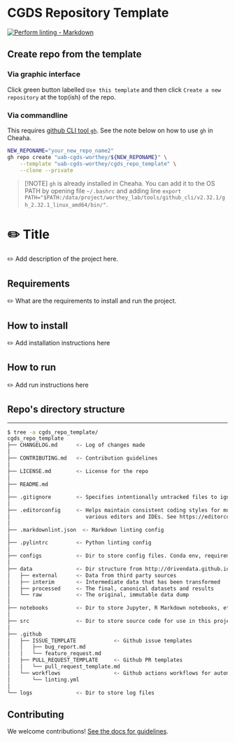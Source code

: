 # CGDS Repository Template

<!-- markdown-link-check-disable -->
[![Perform linting -
Markdown](https://github.com/uab-cgds-worthey/cgds_repo_template/actions/workflows/linting.yml/badge.svg)](https://github.com/uab-cgds-worthey/cgds_repo_template/actions/workflows/linting.yml)
<!-- markdown-link-check-enable -->

## Create repo from the template

### Via graphic interface

Click green button labelled `Use this template` and then click `Create a new repository` at the top(ish) of the repo.

### Via commandline

This requires [github CLI tool `gh`](https://cli.github.com/). See the note below on how to use `gh` in Cheaha.

```sh
NEW_REPONAME="your_new_repo_name2"
gh repo create "uab-cgds-worthey/${NEW_REPONAME}" \
    --template "uab-cgds-worthey/cgds_repo_template" \
    --clone --private
```

> [!NOTE] `gh` is already installed in Cheaha. You can add it to the OS PATH by opening file `~/.bashrc` and adding line
> `export PATH="$PATH:/data/project/worthey_lab/tools/github_cli/v2.32.1/gh_2.32.1_linux_amd64/bin/"`.

# :pencil2: Title

:pencil2: Add description of the project here.

## Requirements

:pencil2: What are the requirements to install and run the project.

## How to install

:pencil2: Add installation instructions here

## How to run

:pencil2: Add run instructions here

## Repo's directory structure
------------

```sh
$ tree -a cgds_repo_template/
cgds_repo_template
├── CHANGELOG.md      <- Log of changes made
│
├── CONTRIBUTING.md   <- Contribution guidelines
│
├── LICENSE.md        <- License for the repo
│
├── README.md
│
├── .gitignore        <- Specifies intentionally untracked files to ignore by git
│
├── .editorconfig     <- Helps maintain consistent coding styles for multiple users working on the same project across
│                        various editors and IDEs. See https://editorconfig.org/ for more info
│
├── .markdownlint.json  <- Markdown linting config
│
├── .pylintrc         <- Python linting config
│
├── configs           <- Dir to store config files. Conda env, requirements.txt, etc.
│
├── data              <- Dir structure from http://drivendata.github.io/cookiecutter-data-science. Please give it a read.
│   ├── external      <- Data from third party sources
│   ├── interim       <- Intermediate data that has been transformed
│   ├── processed     <- The final, canonical datasets and results
│   └── raw           <- The original, immutable data dump
│
├── notebooks         <- Dir to store Jupyter, R Markdown notebooks, etc.
│
├── src               <- Dir to store source code for use in this project
│
├── .github
│   ├── ISSUE_TEMPLATE            <- Github issue templates
│   │   ├── bug_report.md
│   │   └── feature_request.md
│   ├── PULL_REQUEST_TEMPLATE     <- Github PR templates
│   │   └── pull_request_template.md
│   └── workflows                 <- Github actions workflows for automated processes (eg. linting, etc)
│       └── linting.yml
│
└── logs              <- Dir to store log files

```

## Contributing

We welcome contributions! [See the docs for guidelines](./CONTRIBUTING.md).
